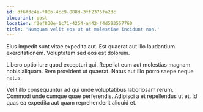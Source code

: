 ```yaml
---
id: df6f3c4e-f08b-4cc9-888d-3ff2375fa23c
blueprint: post
location: f2ef830e-1c71-4254-a442-f4d593557760
title: 'Numquam velit eos ut at molestiae incidunt non.'
---
```

Eius impedit sunt vitae expedita aut. Est quaerat aut illo laudantium exercitationem. Voluptatem sed eos est dolorum.

Libero optio iure quod excepturi qui. Repellat eum aut molestias magnam nobis aliquam. Rem provident ut quaerat. Natus aut illo porro saepe neque natus.

Velit illo consequuntur ad qui unde voluptatibus laboriosam rerum. Commodi unde cumque quae perferendis. Adipisci a et repellendus ut et. Id quas ea expedita aut quam reprehenderit aliquid et.